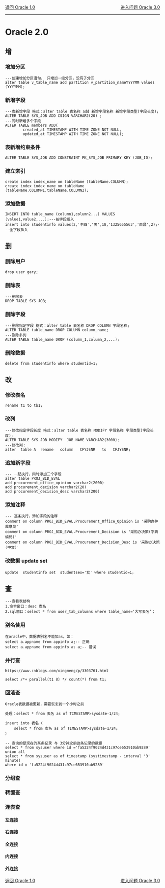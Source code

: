 <p>
    <a href="#" onclick="refreshDatabaseContent('oracle')">返回 Oracle 1.0</a>
    <a href="#" style="float: right;" onclick="refreshDatabaseContent('oracle3')">进入问题 Oracle 3.0</a>
</p>

---

# Oracle 2.0

## 增

### 增加分区

    ---创建增加分区语句， 只增加一级分区，没有子分区
    alter table v_table_name add partition v_partition_nameYYYYMM values (YYYYMM);

### 新增字段

    ---表新增字段 格式：alter table 表名称 add 新增字段名称 新增字段类型(字段长度);
    ALTER TABLE SYS_JOB ADD CSIGN VARCHAR2(20) ;
    ---同时新增多个字段
    ALTER TABLE members ADD(
            created_at TIMESTAMP WITH TIME ZONE NOT NULL,
            updated_at TIMESTAMP WITH TIME ZONE NOT NULL);

### 表新增约束条件

    ALTER TABLE SYS_JOB ADD CONSTRAINT PK_SYS_JOB PRIMARY KEY (JOB_ID);      

### 建立索引

    create index index_name on tableName (tableName.COLUMN);
    create index index_name on tableName (tableName.COLUMN1,tableName.COLUMN2);    

### 添加数据

    INSERT INTO table_name (column1,column2...) VALUES (value1,value2,...);---按字段插入
    insert into studentinfo values(2,'李四','男',18,'1325655563','南昌',2);---全字段插入

## 删

### 删除用户

    drop user gary;

### 删除表

    ---删除表
    DROP TABLE SYS_JOB;

### 删除字段

    ---删除指定字段 格式：alter table 表名称 DROP COLUMN 字段名称;
    ALTER TABLE table_name DROP COLUMN column_name;
    ---删除多列
    ALTER TABLE table_name DROP (column_1,column_2,...);

### 删除数据

    delete from studentinfo where studentid=1;

## 改

### 修改表名

    rename t1 to tb1;

### 改列

    ---修改指定字段长度 格式：alter table 表名称 MODIFY 字段名称 字段类型(字段长度);
    ALTER TABLE SYS_JOB MODIFY  JOB_NAME VARCHAR2(3000);
    ---修改列：     
    alter  table A  rename   column   CFYJSNR   to   CFJYSNR;

### 追加新字段

    --- 一起执行，同时添加三个字段
    alter table PROJ_BID_EVAL 
    add procurement_office_opinion varchar2(2000) 
    add procurement_decision varchar2(20) 
    add procurement_decision_desc varchar2(200) 

### 添加注释

    --- 逐条执行，添加字段的注释 
    comment on column PROJ_BID_EVAL.Procurement_Office_Opinion is '采购办仲裁意见'
    comment on column PROJ_BID_EVAL.Procurement_Decision is '采购办决策(字典编码)'
    comment on column PROJ_BID_EVAL.Procurement_Decision_Desc is '采购办决策(中文)'

### 改数据 update  set

    update  studentinfo set  studentsex='女' where studentid=1;

## 查

    ---查看表结构
    1.命令窗口：desc 表名
    2.sql窗口：select * from user_tab_columns where table_name=‘大写表名’；

### 别名使用

    在oracle中，数据表别名不能加as，如：
    select a.appname from appinfo a;-- 正确
    select a.appname from appinfo as a;-- 错误

### 并行查

    https://www.cnblogs.com/xingmeng/p/3303761.html
    
    select /*+ parallel(t1 8) */ count(*) from t1;

### 回滚查

    Oracle表数据被更新，需要恢复到一个小时之前
    
    处理：select * from 表名 as of TIMESTAMP>sysdate-1/24;
    
    insert into 表名（
        select * from 表名 as of TIMESTAMP>sysdate-1/24;
    ）

    -- 查询的是现在的某条记录 与 3分钟之前这条记录的数据
    select * from sysuser where id ='fa5224f9024d431c97ce653910ab9289'
    union all
    select * from sysuser as of timestamp (systimestamp - interval '3' minute) 
    where id = 'fa5224f9024d431c97ce653910ab9289' 

### 分组查

### 转置查

### 连表查

#### 左连接

#### 右连接

#### 全连接

#### 内连接

#### 外连接

<p>
    <a href="#" onclick="refreshDatabaseContent('oracle')">返回 Oracle 1.0</a>
    <a href="#" style="float: right;" onclick="refreshDatabaseContent('oracle3')">进入问题 Oracle 3.0</a>
</p>
